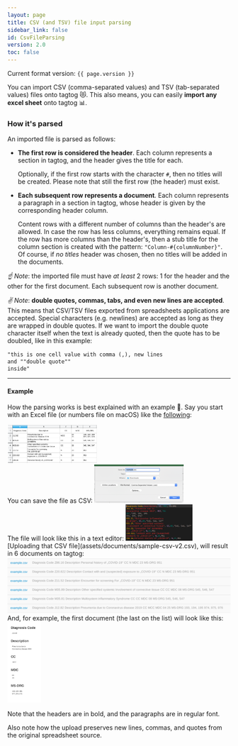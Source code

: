 ```yaml
---
layout: page
title: CSV (and TSV) file input parsing
sidebar_link: false
id: CsvFileParsing
version: 2.0
toc: false
---
```


Current format version: `{{ page.version }}`

You can import CSV (comma-separated values) and TSV (tab-separated values) files onto tagtog 😻. This also means, you can easily **import any excel sheet** onto tagtog 📊.

### How it's parsed

An imported file is parsed as follows:

* **The first row is considered the header**. Each column represents a section in tagtog, and the header gives
the title for each.

  Optionally, if the first row starts with the character `#`, then no titles will be created. Please note that still the first row (the header) must exist.

* **Each subsequent row represents a document**. Each column represents a paragraph in a section in tagtog,
whose header is given by the corresponding header column.

  Content rows with a different number of columns than the header's are allowed. In case the row has less columns, everything remains equal.
If the row has more columns than the header's, then a stub title for the column section is created with
the pattern: `"Column-#{columnNumber}"`. Of course, if *no titles* header was chosen, then no titles will be added
in the documents.

_☝️ Note_: the imported file must have _at least_ 2 rows: 1 for the header and the other for the first document.
 Each subsequent row is another document.

_✌️ Note_: **double quotes, commas, tabs, and even new lines are accepted**. This means that CSV/TSV files exported from spreadsheets applications are accepted. Special characters (e.g. newlines) are accepted as long as they are wrapped in double quotes. If we want to import the double quote character itself when the text is already quoted, then the quote has to be doubled, like in this example:

```csv
"this is one cell value with comma (,), new lines
and ""double quote""
inside"
```

---

#### Example

How the parsing works is best explained with an example 🙂. Say you start with an Excel file (or numbers file on macOS) like the [following](assets/documents/sample-csv-v2.xlsx):

<img src="assets/img/csv/example_excel.png" alt="Example excel" width="40%"/>

<br/>
You can save the file as CSV:

<img src="assets/img/csv/save_as_csv.png" alt="Save as CSV" width="40%"/>

<br/>
The file will look like this in a text editor:

<img src="assets/img/csv/example_text_editor.png" alt="CSV in text editor" width="30%"/>

<br/>
[Uploading that CSV file](assets/documents/sample-csv-v2.csv), will result in 6 documents on tagtog:

<img src="assets/img/csv/6_parsed_documents.png" alt="Upload CSV file" width="100%"/>

<br/>
And, for example, the first document (the last on the list) will look like this:

<img src="assets/img/csv/first_document.png" alt="tagtog document presentation" width="15%"/>

Note that the headers are in bold, and the paragraphs are in regular font.

Also note how the upload preserves new lines, commas, and quotes from the original spreadsheet source.

